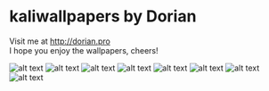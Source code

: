 # kaliwallpapers by Dorian
Visit me at http://dorian.pro<br />
I hope you enjoy the wallpapers, cheers!

![alt text](https://raw.githubusercontent.com/dorianpro/kaliwallpapers/master/kali-linux-wallpaper-v1.png)
![alt text](https://raw.githubusercontent.com/dorianpro/kaliwallpapers/master/kali-linux-wallpaper-v2.png)
![alt text](https://raw.githubusercontent.com/dorianpro/kaliwallpapers/master/kali-linux-wallpaper-v3.png)
![alt text](https://raw.githubusercontent.com/dorianpro/kaliwallpapers/master/kali-linux-wallpaper-v4.png)
![alt text](https://raw.githubusercontent.com/dorianpro/kaliwallpapers/master/kali-linux-wallpaper-v5.png)
![alt text](https://raw.githubusercontent.com/dorianpro/kaliwallpapers/master/kali-linux-wallpaper-v6.png)
![alt text](https://raw.githubusercontent.com/dorianpro/kaliwallpapers/master/kali-linux-wallpaper-v7.png)
![alt text](https://raw.githubusercontent.com/dorianpro/kaliwallpapers/master/kali-linux-wallpaper-v8.png)
